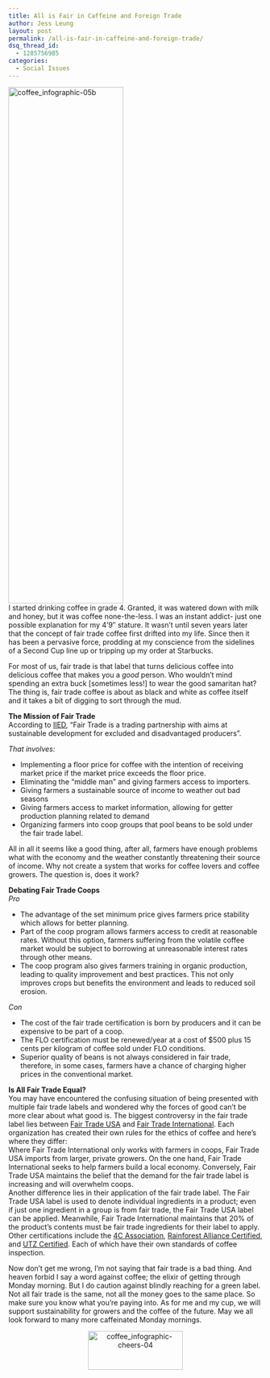 ```yaml
---
title: All is Fair in Caffeine and Foreign Trade
author: Jess Leung
layout: post
permalink: /all-is-fair-in-caffeine-and-foreign-trade/
dsq_thread_id:
  - 1285756985
categories:
  - Social Issues
---
```

[<img class="size-medium wp-image-11074 alignright" alt="coffee_infographic-05b" src="http://hypenotic.com/wordpress/wp-content/uploads/2013/05/coffee_infographic-05b-228x1024.png" width="228" height="1024" />][1]  
I started drinking coffee in grade 4. Granted, it was watered down with milk and honey, but it was coffee none-the-less. I was an instant addict- just one possible explanation for my 4&#8217;9&#8243; stature. It wasn&#8217;t until seven years later that the concept of fair trade coffee first drifted into my life. Since then it has been a pervasive force, prodding at my conscience from the sidelines of a Second Cup line up or tripping up my order at Starbucks.

For most of us, fair trade is that label that turns delicious coffee into delicious coffee that makes you a *good* person. Who wouldn&#8217;t mind spending an extra buck [sometimes less!] to wear the good samaritan hat? The thing is, fair trade coffee is about as black and white as coffee itself and it takes a bit of digging to sort through the mud.

**The Mission of Fair Trade**  
According to [IIED][2], &#8220;Fair Trade is a trading partnership with aims at sustainable development for excluded and disadvantaged producers&#8221;.

*That involves:*

*   Implementing a floor price for coffee with the intention of receiving market price if the market price exceeds the floor price.
*   Eliminating the &#8220;middle man&#8221; and giving farmers access to importers.
*   Giving farmers a sustainable source of income to weather out bad seasons
*   Giving farmers access to market information, allowing for getter production planning related to demand
*   Organizing farmers into coop groups that pool beans to be sold under the fair trade label.

All in all it seems like a good thing, after all, farmers have enough problems what with the economy and the weather constantly threatening their source of income. Why not create a system that works for coffee lovers and coffee growers. The question is, does it work?

**Debating Fair Trade Coops**  
*Pro*

*   The advantage of the set minimum price gives farmers price stability which allows for better planning.
*   Part of the coop program allows farmers access to credit at reasonable rates. Without this option, farmers suffering from the volatile coffee market would be subject to borrowing at unreasonable interest rates through other means.
*   The coop program also gives farmers training in organic production, leading to quality improvement and best practices. This not only improves crops but benefits the environment and leads to reduced soil erosion.

*Con*

*   The cost of the fair trade certification is born by producers and it can be expensive to be part of a coop.
*   The FLO certification must be renewed/year at a cost of $500 plus 15 cents per kilogram of coffee sold under FLO conditions.
*   Superior quality of beans is not always considered in fair trade, therefore, in some cases, farmers have a chance of charging higher prices in the conventional market.

**Is All Fair Trade Equal?**  
You may have encountered the confusing situation of being presented with multiple fair trade labels and wondered why the forces of good can&#8217;t be more clear about what good is. The biggest controversy in the fair trade label lies between [Fair Trade USA][3] and [Fair Trade International][4]. Each organization has created their own rules for the ethics of coffee and here&#8217;s where they differ:  
Where Fair Trade International only works with farmers in coops, Fair Trade USA imports from larger, private growers. On the one hand, Fair Trade International seeks to help farmers build a local economy. Conversely, Fair Trade USA maintains the belief that the demand for the fair trade label is increasing and will overwhelm coops.  
Another difference lies in their application of the fair trade label. The Fair Trade USA label is used to denote individual ingredients in a product; even if just one ingredient in a group is from fair trade, the Fair Trade USA label can be applied. Meanwhile, Fair Trade International maintains that 20% of the product&#8217;s contents must be fair trade ingredients for their label to apply.  
Other certifications include the [4C Association][5], [Rainforest Alliance Certified][6], and [UTZ Certified][7]. Each of which have their own standards of coffee inspection.

Now don&#8217;t get me wrong, I&#8217;m not saying that fair trade is a bad thing. And heaven forbid I say a word against coffee; the elixir of getting through Monday morning. But I do caution against blindly reaching for a green label. Not all fair trade is the same, not all the money goes to the same place. So make sure you know what you&#8217;re paying into. As for me and my cup, we will support sustainability for growers and the coffee of the future. May we all look forward to many more caffeinated Monday mornings.

<p style="text-align: center;">
  <a href="http://hypenotic.com/wordpress/wp-content/uploads/2013/05/coffee_infographic-cheers-04.png"><img class="wp-image-10943 aligncenter" alt="coffee_infographic-cheers-04" src="http://hypenotic.com/wordpress/wp-content/uploads/2013/05/coffee_infographic-cheers-04.png" width="188" height="77" /></a>
</p>

 [1]: http://hypenotic.com/wordpress/wp-content/uploads/2013/05/coffee_infographic-05b.png
 [2]: http://www.iied.org/
 [3]: http://www.google.ca/aclk?sa=l&ai=CLIoQFSyRUaqIHKmByQH92oGABrnDj7sDoZvtwlzU3rawCQgAEAFQ_eHT2v3_____AWD9oJmB6AOgAZLijP8DyAEBqgQmT9AtqhHElKrZqeoo7vh45H-e-UNQio9gXi3MYawchWBGMpPtShmAB9adcw&sig=AOD64_36eOL_3z7d5z03K0s4FRJ9z_kNKw&rct=j&q=fair+trade+usa&ved=0CDYQ0Qw&adurl=http://www.fairtradeusa.org/
 [4]: https://www.google.ca/url?sa=t&rct=j&q=&esrc=s&source=web&cd=1&cad=rja&ved=0CFEQFjAA&url=http%3A%2F%2Fwww.fairtrade.net%2F&ei=BCyRUar1KcHkygH17oHYDA&usg=AFQjCNF3hT7HR9bHVujNfzRC7JYAG75osw&sig2=DwhMUjmKgQgHPh_X9hh-sQ&bvm=bv.46340616,d.aWc
 [5]: http://www.4c-coffeeassociation.org/
 [6]: http://www.google.ca/aclk?sa=l&ai=Cj8nQYSyRUd3iHcGByQGs04DgD-asxKgDnrXlnDyq34MXCAAQAVDx4fKqAmD9oJmB6AOgAYbK1OsDyAEBqgQhT9Aym3CtI3ybih7cxhGmRuzw1Bm-DuoRikHiiB9dj4cZgAfitasU&sig=AOD64_2Nrffc33rgp4XqJaZtzbRPcHcReA&rct=j&q=rainforest+alliance+certified&ved=0CDYQ0Qw&adurl=http://www.rainforest-alliance.org/get-certified
 [7]: https://www.utzcertified.org/